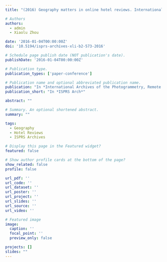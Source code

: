 ```yaml
---
title: "(2016) Geography matters in online hotel reviews. International Archives of the Photogrammetry, Remote Sensing and Spatial Information Sciences, XLI-B2, pp. 573-576"

# Authors
authors:
  - admin
  - Xiaolu Zhou

date: '2016-01-04T00:00:00Z'
doi: '10.5194/isprs-archives-xli-b2-573-2016'

# Schedule page publish date (NOT publication's date).
publishDate: '2016-01-04T00:00:00Z'

# Publication type.
publication_types: ['paper-conference']

# Publication name and optional abbreviated publication name.
publication: "In *International Archives of the Photogrammetry, Remote Sensing and Spatial Information Sciences*"
publication_short: "In *ISPRS Arch*"

abstract: ""

# Summary. An optional shortened abstract.
summary: ""

tags:
  - Geography
  - Hotel Reviews
  - ISPRS Archives

# Display this page in the Featured widget?
featured: false

# Show author profile cards at the bottom of the page?
show_related: false
profile: false

url_pdf: ''
url_code: ''
url_dataset: ''
url_poster: ''
url_project: ''
url_slides: ''
url_source: ''
url_video: ''

# Featured image
image:
  caption: ''
  focal_point: ''
  preview_only: false

projects: []
slides: ""
---
```


